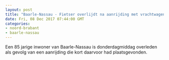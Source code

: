 ```yaml
---
layout: post
title: "Baarle-Nassau - Fietser overlijdt na aanrijding met vrachtwagen"
date: Fri, 08 Dec 2017 07:44:00 GMT
categories: 
- noord-brabant 
- baarle-nassau 
---
```


Een 85 jarige inwoner van Baarle-Nassau is donderdagmiddag overleden als gevolg van een aanrijding die kort daarvoor had plaatsgevonden.
